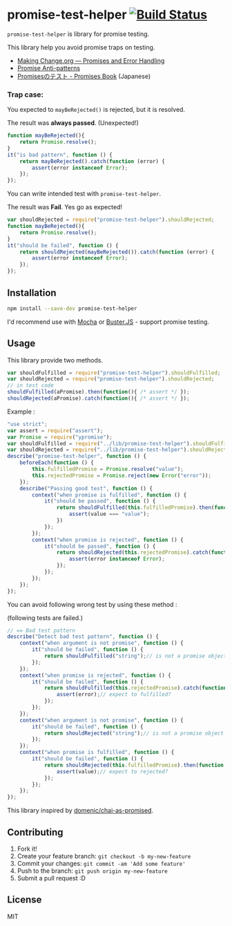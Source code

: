# promise-test-helper [![Build Status](https://travis-ci.org/azu/promise-test-helper.svg)](https://travis-ci.org/azu/promise-test-helper)

`promise-test-helper` is library for promise testing.

This library help you avoid promise traps on testing.

* [Making Change.org — Promises and Error Handling](http://making.change.org/post/69613524472/promises-and-error-handling "Making Change.org — Promises and Error Handling")
* [Promise Anti-patterns](http://taoofcode.net/promise-anti-patterns/ "Promise Anti-patterns")
* [Promisesのテスト - Promises Book](http://azu.github.io/promises-book/#_chapter_3_promises "Promises Book") (Japanese)

### Trap case:

You expected to `mayBeRejected()` is rejected, but it is resolved.

The result was **always passed**. (Unexpected!)

```js
function mayBeRejected(){
    return Promise.resolve();
}
it("is bad pattern", function () {
    return mayBeRejected().catch(function (error) {
        assert(error instanceof Error);
    });
});
```

You can write intended test with `promise-test-helper`.

The result was **Fail**. Yes go as expected!

```js
var shouldRejected = require("promise-test-helper").shouldRejected;
function mayBeRejected(){
    return Promise.resolve();
}
it("should be failed", function () {
    return shouldRejected(mayBeRejected()).catch(function (error) {
        assert(error instanceof Error);
    });
});
```

## Installation

``` sh
npm install --save-dev promise-test-helper
```

I'd recommend use with [Mocha](http://visionmedia.github.io/mocha/ "Mocha") or [Buster.JS](http://docs.busterjs.org/en/latest/ "Buster.JS") - support promise testing.


## Usage

This library provide two methods.

``` js
var shouldFulfilled = require("promise-test-helper").shouldFulfilled;
var shouldRejected = require("promise-test-helper").shouldRejected;
// in test code
shouldFulfilled(aPromise).then(function(){ /* assert */ });
shouldRejected(aPromise).catch(function(){ /* assert */ });
```

Example :

``` js
"use strict";
var assert = require("assert");
var Promise = require("ypromise");
var shouldFulfilled = require("../lib/promise-test-helper").shouldFulfilled;
var shouldRejected = require("../lib/promise-test-helper").shouldRejected;
describe("promise-test-helper", function () {
    beforeEach(function () {
        this.fulfilledPromise = Promise.resolve("value");
        this.rejectedPromise = Promise.reject(new Error("error"));
    });
    describe("Passing good test", function () {
        context("when promise is fulfilled", function () {
            it("should be passed", function () {
                return shouldFulfilled(this.fulfilledPromise).then(function (value) {
                    assert(value === "value");
                })
            });
        });
        context("when promise is rejected", function () {
            it("should be passed", function () {
                return shouldRejected(this.rejectedPromise).catch(function (error) {
                    assert(error instanceof Error);
                });
            });
        });
    });
});
```

You can avoid following wrong test by using these method :

(following tests are failed.)

```js
// == Bad test pattern
describe("Detect bad test pattern", function () {
    context("when argument is not promise", function () {
        it("should be failed", function () {
            return shouldFulfilled("string");// is not a promise object
        });
    });
    context("when promise is rejected", function () {
        it("should be failed", function () {
            return shouldFulfilled(this.rejectedPromise).catch(function (error) {
                assert(error);// expect to fulfilled?
            });
        });
    });
    context("when argument is not promise", function () {
        it("should be failed", function () {
            return shouldRejected("string");// is not a promise object
        });
    });
    context("when promise is fulfilled", function () {
        it("should be failed", function () {
            return shouldRejected(this.fulfilledPromise).then(function (value) {
                assert(value);// expect to rejected?
            });
        });
    });
});
```


This library inspired by [domenic/chai-as-promised](https://github.com/domenic/chai-as-promised "domenic/chai-as-promised").

## Contributing

1. Fork it!
2. Create your feature branch: `git checkout -b my-new-feature`
3. Commit your changes: `git commit -am 'Add some feature'`
4. Push to the branch: `git push origin my-new-feature`
5. Submit a pull request :D

## License

MIT